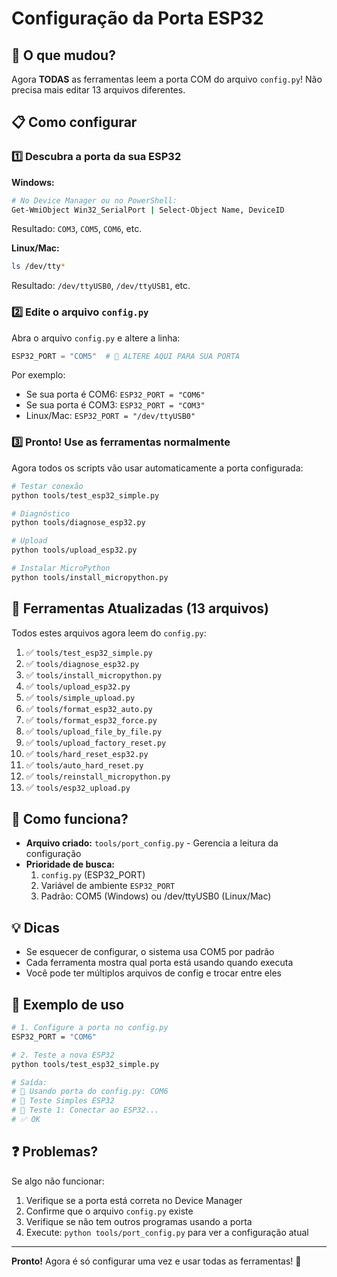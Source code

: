 # Configuração da Porta ESP32

## 🎯 O que mudou?

Agora **TODAS** as ferramentas leem a porta COM do arquivo `config.py`! Não precisa mais editar 13 arquivos diferentes.

## 📋 Como configurar

### 1️⃣ Descubra a porta da sua ESP32

**Windows:**
```bash
# No Device Manager ou no PowerShell:
Get-WmiObject Win32_SerialPort | Select-Object Name, DeviceID
```
Resultado: `COM3`, `COM5`, `COM6`, etc.

**Linux/Mac:**
```bash
ls /dev/tty*
```
Resultado: `/dev/ttyUSB0`, `/dev/ttyUSB1`, etc.

### 2️⃣ Edite o arquivo `config.py`

Abra o arquivo `config.py` e altere a linha:

```python
ESP32_PORT = "COM5"  # 🔧 ALTERE AQUI PARA SUA PORTA
```

Por exemplo:
- Se sua porta é COM6: `ESP32_PORT = "COM6"`
- Se sua porta é COM3: `ESP32_PORT = "COM3"`
- Linux/Mac: `ESP32_PORT = "/dev/ttyUSB0"`

### 3️⃣ Pronto! Use as ferramentas normalmente

Agora todos os scripts vão usar automaticamente a porta configurada:

```bash
# Testar conexão
python tools/test_esp32_simple.py

# Diagnóstico
python tools/diagnose_esp32.py

# Upload
python tools/upload_esp32.py

# Instalar MicroPython
python tools/install_micropython.py
```

## 🔧 Ferramentas Atualizadas (13 arquivos)

Todos estes arquivos agora leem do `config.py`:

1. ✅ `tools/test_esp32_simple.py`
2. ✅ `tools/diagnose_esp32.py`
3. ✅ `tools/install_micropython.py`
4. ✅ `tools/upload_esp32.py`
5. ✅ `tools/simple_upload.py`
6. ✅ `tools/format_esp32_auto.py`
7. ✅ `tools/format_esp32_force.py`
8. ✅ `tools/upload_file_by_file.py`
9. ✅ `tools/upload_factory_reset.py`
10. ✅ `tools/hard_reset_esp32.py`
11. ✅ `tools/auto_hard_reset.py`
12. ✅ `tools/reinstall_micropython.py`
13. ✅ `tools/esp32_upload.py`

## 🎯 Como funciona?

- **Arquivo criado:** `tools/port_config.py` - Gerencia a leitura da configuração
- **Prioridade de busca:**
  1. `config.py` (ESP32_PORT)
  2. Variável de ambiente `ESP32_PORT`
  3. Padrão: COM5 (Windows) ou /dev/ttyUSB0 (Linux/Mac)

## 💡 Dicas

- Se esquecer de configurar, o sistema usa COM5 por padrão
- Cada ferramenta mostra qual porta está usando quando executa
- Você pode ter múltiplos arquivos de config e trocar entre eles

## 🚀 Exemplo de uso

```bash
# 1. Configure a porta no config.py
ESP32_PORT = "COM6"

# 2. Teste a nova ESP32
python tools/test_esp32_simple.py

# Saída:
# 📌 Usando porta do config.py: COM6
# 🧪 Teste Simples ESP32
# 🔌 Teste 1: Conectar ao ESP32...
# ✅ OK
```

## ❓ Problemas?

Se algo não funcionar:
1. Verifique se a porta está correta no Device Manager
2. Confirme que o arquivo `config.py` existe
3. Verifique se não tem outros programas usando a porta
4. Execute: `python tools/port_config.py` para ver a configuração atual

---

**Pronto!** Agora é só configurar uma vez e usar todas as ferramentas! 🎉

